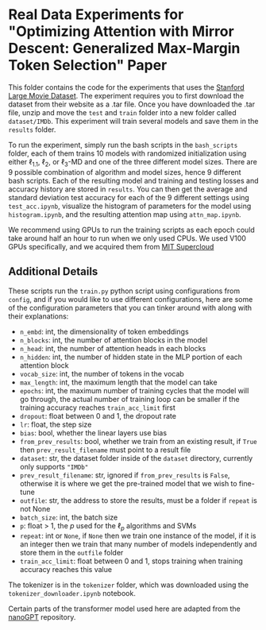 # Real Data Experiments for "Optimizing Attention with Mirror Descent: Generalized Max-Margin Token Selection" Paper

This folder contains the code for the experiments that uses the [Stanford Large Movie Dataset](https://ai.stanford.edu/~amaas/data/sentiment/).
The experiment requires you to first download the dataset from their website as a .tar file.
Once you have downloaded the .tar file, unzip and move the `test` and `train` folder into a new folder called `dataset/IMDb`.
This experiment will train several models and save them in the `results` folder.

To run the experiment, simply run the bash scripts in the `bash_scripts` folder, each of them trains 10 models with randomized initialization using either $\ell_{1.1}$, $\ell_2$, or $\ell_3$-MD and one of the three different model sizes.
There are 9 possible combination of algorithm and model sizes, hence 9 different bash scripts. Each of the resulting model and training and testing losses and accuracy history are stored in `results`.
You can then get the average and standard deviation test accuracy for each of the 9 different settings using `test_acc.ipynb`, visualize the histogram of parameters
for the model using `histogram.ipynb`, and the resulting attention map using `attn_map.ipynb`.

We recommend using GPUs to run the training scripts as each epoch could take around half an hour to run when we only used CPUs. We used V100 GPUs specifically, and we acquired them from [MIT Supercloud](https://supercloud.mit.edu/)

## Additional Details

These scripts run the `train.py` python script using configurations from `config`, and if you would like to use different configurations, here are some of the configuration parameters that you can tinker around with along with their explanations:
- `n_embd`: int, the dimensionality of token embeddings
- `n_blocks`: int, the number of attention blocks in the model
- `n_head`: int, the number of attention heads in each blocks
- `n_hidden`: int, the number of hidden state in the MLP portion of each attention block
- `vocab_size`: int, the number of tokens in the vocab
- `max_length`: int, the maximum length that the model can take
- `epochs`: int, the maximum number of training cycles that the model will go through, the actual number of training loop can be smaller if the training accuracy reaches `train_acc_limit` first
- `dropout`: float between 0 and 1, the dropout rate
- `lr`: float, the step size
- `bias`: bool, whether the linear layers use bias
- `from_prev_results`: bool, whether we train from an existing result, if `True` then `prev_result_filename` must point to a result file
- `dataset`: str, the dataset folder inside of the `dataset` directory, currently only supports `"IMDb"`
- `prev_result_filename`: str, ignored if `from_prev_results` is `False`, otherwise it is where we get the pre-trained model that we wish to fine-tune
- `outfile`: str, the address to store the results, must be a folder if `repeat` is not None
- `batch_size`: int, the batch size
- `p`: float > 1, the $p$ used for the $\ell_p$ algorithms and SVMs
- `repeat`: int or `None`, if `None` then we train one instance of the model, if it is an integer then we train that many number of models independently and store them in the `outfile` folder
- `train_acc_limit`: float between 0 and 1, stops training when training accuracy reaches this value

The tokenizer is in the `tokenizer` folder, which was downloaded using the `tokenizer_downloader.ipynb` notebook.

Certain parts of the transformer model used here are adapted from the [nanoGPT](https://github.com/karpathy/nanoGPT) repository.
